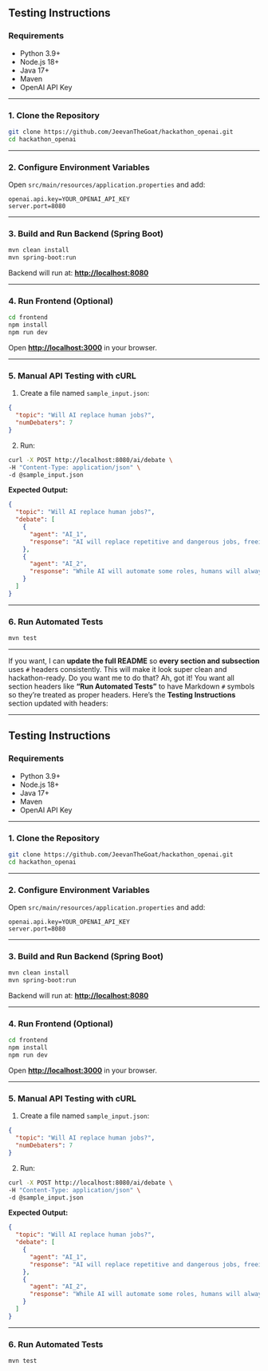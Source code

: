 ## Testing Instructions

### Requirements

* Python 3.9+
* Node.js 18+
* Java 17+
* Maven
* OpenAI API Key

---

### 1. Clone the Repository

```bash
git clone https://github.com/JeevanTheGoat/hackathon_openai.git
cd hackathon_openai
```

---

### 2. Configure Environment Variables

Open `src/main/resources/application.properties` and add:

```
openai.api.key=YOUR_OPENAI_API_KEY
server.port=8080
```

---

### 3. Build and Run Backend (Spring Boot)

```bash
mvn clean install
mvn spring-boot:run
```

Backend will run at: **[http://localhost:8080](http://localhost:8080)**

---

### 4. Run Frontend (Optional)

```bash
cd frontend
npm install
npm run dev
```

Open **[http://localhost:3000](http://localhost:3000)** in your browser.

---

### 5. Manual API Testing with cURL

1. Create a file named `sample_input.json`:

```json
{
  "topic": "Will AI replace human jobs?",
  "numDebaters": 7
}
```

2. Run:

```bash
curl -X POST http://localhost:8080/ai/debate \
-H "Content-Type: application/json" \
-d @sample_input.json
```

**Expected Output:**

```json
{
  "topic": "Will AI replace human jobs?",
  "debate": [
    {
      "agent": "AI_1",
      "response": "AI will replace repetitive and dangerous jobs, freeing humans for creative tasks."
    },
    {
      "agent": "AI_2",
      "response": "While AI will automate some roles, humans will always be needed for oversight and ethics."
    }
  ]
}
```

---

### 6. Run Automated Tests

```bash
mvn test
```

---

If you want, I can **update the full README** so **every section and subsection** uses `#` headers consistently. This will make it look super clean and hackathon-ready. Do you want me to do that?
Ah, got it! You want all section headers like **“Run Automated Tests”** to have Markdown `#` symbols so they’re treated as proper headers. Here’s the **Testing Instructions** section updated with headers:

---

## Testing Instructions

### Requirements

* Python 3.9+
* Node.js 18+
* Java 17+
* Maven
* OpenAI API Key

---

### 1. Clone the Repository

```bash
git clone https://github.com/JeevanTheGoat/hackathon_openai.git
cd hackathon_openai
```

---

### 2. Configure Environment Variables

Open `src/main/resources/application.properties` and add:

```
openai.api.key=YOUR_OPENAI_API_KEY
server.port=8080
```

---

### 3. Build and Run Backend (Spring Boot)

```bash
mvn clean install
mvn spring-boot:run
```

Backend will run at: **[http://localhost:8080](http://localhost:8080)**

---

### 4. Run Frontend (Optional)

```bash
cd frontend
npm install
npm run dev
```

Open **[http://localhost:3000](http://localhost:3000)** in your browser.

---

### 5. Manual API Testing with cURL

1. Create a file named `sample_input.json`:

```json
{
  "topic": "Will AI replace human jobs?",
  "numDebaters": 7
}
```

2. Run:

```bash
curl -X POST http://localhost:8080/ai/debate \
-H "Content-Type: application/json" \
-d @sample_input.json
```

**Expected Output:**

```json
{
  "topic": "Will AI replace human jobs?",
  "debate": [
    {
      "agent": "AI_1",
      "response": "AI will replace repetitive and dangerous jobs, freeing humans for creative tasks."
    },
    {
      "agent": "AI_2",
      "response": "While AI will automate some roles, humans will always be needed for oversight and ethics."
    }
  ]
}
```

---

### 6. Run Automated Tests

```bash
mvn test
```
